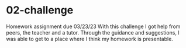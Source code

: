# 02-challenge
Homework assignment due 03/23/23
With this challenge I got help from peers, the teacher and a tutor. Through the guidance and suggestions, I was able to get to a place where I think my homework is presentable.
